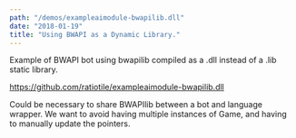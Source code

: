 ```yaml
---
path: "/demos/exampleaimodule-bwapilib.dll"
date: "2018-01-19"
title: "Using BWAPI as a Dynamic Library."
---
```

Example of BWAPI bot using bwapilib compiled as a .dll instead of a .lib static library.
<!-- end excerpt -->

https://github.com/ratiotile/exampleaimodule-bwapilib.dll

Could be necessary to share BWAPIlib between a bot and language wrapper. We want to avoid having multiple instances of Game, and having to manually update the pointers.
